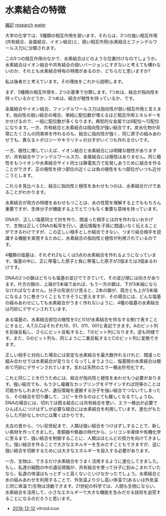 # 水素結合の特徴

[雑記](雑記.md) [research](research.md) [water](water.md) 

大学の化学では、5種類の相互作用を習います。それらは、3つの強い相互作用(共有結合、金属結合、イオン結合)と、弱い相互作用(水素結合とファンデルワールス力)に分類されます。



この5つの相互作用のなかで、水素結合はどのような位置付けなのでしょうか。水素結合はイオン結合や共有結合の弱いバージョンにすぎないと考えても構わないのか、それとも水素結合特有の特徴があるのか、どちらだと思いますか?



私は後者だと考えています。その理由をこれから説明します。



まず、5種類の相互作用を、2つの基準で分類します。1つめは、結合が指向性を持っているかどうか、2つめは、結合が極性を持っているか、です。



金属結合やイオン結合、ファンデルワールス力は指向性が弱い相互作用と言えます。指向性の弱い結合の場合、単純に配位数が増えるほど相互作用エネルギーをかせげるので、一般に配位数が多くなります。典型的な金属では8配位～12配位になります。一方、共有結合と水素結合は指向性が強い結合です。炭水化物が非常にたくさんの同素体を作れるのも、結合に指向性が強く、同じ原子の組みあわせでも、異なるトポロジーやキラリティの分子がいくつも作れるせいです。



一方、極性に関していえば、イオン結合と水素結合には明確な極性がありますが、共有結合やファンデルワールス力、金属結合には極性はありません。同じ極性をもつイオンや水素結合サイト同士は静電気力で反発しあうために結合を作ることができず、正の極性を持つ部位の近くには負の極性をもつ部位がいつも近付こうとします。



これらを見比べると、結合に指向性と極性をあわせもつのは、水素結合だけであることがわかります。



水素結合が両方の特徴をあわせもつことは、水の性質を理解する上でももちろん重要ですが、生体分子が機能する上でとてつもなく重要な意味を持っています。



DNAが、正しい塩基同士で対を作り、間違った相手とは対を作れないおかげで、生物は正しくDNAの転写を行い、遺伝情報を子孫に間違いなく伝えることができるわけですが、この正しい相手としか結合できない、つまり結合相手を認識する機能を実現するために、水素結合の指向性と極性が利用されているのです。



4種類の塩基は、それぞれ2もしくは3点の水素結合を作れるようになっています。塩基の中に、正に帯電した原子と負に帯電した原子が2個または3個あるわけです。



DNAの2つの鎖はどちらも塩基の並びでできていて、その並び順には向きがあります。片方の鎖の、上端が3末端であれば、もう一方の鎖は、下が3末端にならなければなりません。分子の形状だけ見ると、2本の鎖が、両方とも上が3末端になるように巻きつくこともできそうに思えますが、その場合には、どんな塩基の組みあわせにしても水素結合がうまく作れないように、4種の塩基の水素結合は巧妙にデザインされています。



ある塩基の、水素結合部位の極性を0と1(1が水素結合を供与する側)で表すことにすると、A,T,G,Cはそれぞれ10、01、011、001と表記できます。Aのビット列を前後反転し、さらにビット反転すると、Tのビット列になります。逆も同様です。また、Gのビット列も、同じように二重反転するとCのビット列に変換できます。



正しい相手と対向した場合には安定な水素結合を最大数作れるけれど、間違った組み合わせでは水素結合が足りなくなってしまうように、塩基間の水素結合は極めて巧妙にデザインされています。言わば天然のエラー検出符号化です。



これと同じことを行うためには、結合が指向性と極性をあわせもつ必要があります。強い結合でも、もう少し複雑なカップリングをデザインすれば同等のことは可能かもしれませんが、遺伝情報を運搬する分子を強い結合でつないでしまったら、その結合を切り離して、コピーを作るのはとても難しくなるでしょうね。DNAの場合には、切れては困る結合には共有結合を使い、エラー検出が必要でひんぱんにつけはずしが必要な結合には水素結合を利用しています。進化がもたらした巧妙なしかけには驚くばかりです。



太古の昔から、つい前世紀まで、人類は強い結合をつけはずしすることで、新しい素材を作ってきました。青銅器や鉄器の時代から、シリコン半導体や有機化学に至るまで、強い結合を制御することに、人類はほとんどの努力を向けてきました。強い結合を作ることで大きなエネルギーを生みだすこともできますが、逆に強い結合を切断するためには大きなエネルギーを投入する必要があります。



一方、生物は、できるだけ水素結合をうまく活用するように進化してきました。もし、私達の細胞の中の遺伝情報が、共有結合を使って分子に刻みこまれていたなら、私達の体温はもっとずっと高くないといけなかったでしょう。水素結合と水の組みあわせを利用することで、外気温より少し高い体温で(あるいは外気温と同じ体温で)生物は活動できます。21世紀の科学では、人間も生物にならい、水素結合を活用して、小さなエネルギーで大きな機能を生みだせる技術を追究することになるのだろうと思います。




* [2018-12-12](2018-12-12.md) vitroid.icon



